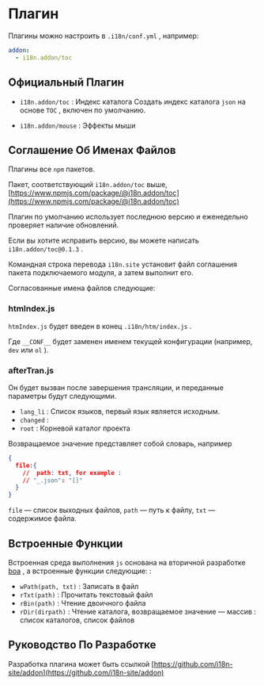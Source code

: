 # Плагин

Плагины можно настроить в `.i18n/conf.yml` , например:

```yml
addon:
  - i18n.addon/toc
```

## Официальный Плагин

* `i18n.addon/toc` : Индекс каталога
  Создать индекс каталога `json` на основе `TOC` , включен по умолчанию.

* `i18n.addon/mouse` : Эффекты мыши

## Соглашение Об Именах Файлов

Плагины все `npm` пакетов.

Пакет, соответствующий `i18n.addon/toc` выше, [https://www.npmjs.com/package/@i18n.addon/toc](https://www.npmjs.com/package/@i18n.addon/toc)

Плагин по умолчанию использует последнюю версию и еженедельно проверяет наличие обновлений.

Если вы хотите исправить версию, вы можете написать `i18n.addon/toc@0.1.3` .

Командная строка перевода `i18n.site` установит файл соглашения пакета подключаемого модуля, а затем выполнит его.

Согласованные имена файлов следующие:

### htmIndex.js

`htmIndex.js` будет введен в конец `.i18n/htm/index.js` .

Где `__CONF__` будет заменен именем текущей конфигурации (например, `dev` или `ol` ).

### afterTran.js

Он будет вызван после завершения трансляции, и переданные параметры будут следующими.

* `lang_li` : Список языков, первый язык является исходным.
* `changed` :
* `root` : Корневой каталог проекта

Возвращаемое значение представляет собой словарь, например

```json
{
  file:{
    //  path: txt, for example :
    // "_.json": "[]"
  }
}
```

`file` — список выходных файлов, `path` — путь к файлу, `txt` — содержимое файла.

## Встроенные Функции

Встроенная среда выполнения `js` основана на вторичной разработке [boa](https://github.com/boa-dev/boa) , а встроенные функции следующие: :

* `wPath(path, txt)` : Записать в файл
* `rTxt(path)` : Прочитать текстовый файл
* `rBin(path)` : Чтение двоичного файла
* `rDir(dirpath)` : Чтение каталога, возвращаемое значение — массив : список каталогов, список файлов

## Руководство По Разработке

Разработка плагина может быть ссылкой [https://github.com/i18n-site/addon](https://github.com/i18n-site/addon)